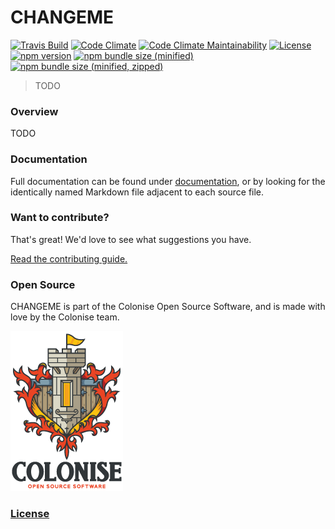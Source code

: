 # CHANGEME

[![Travis Build](https://img.shields.io/travis/Colonise/CHANGEME.svg)](https://travis-ci.org/Colonise/CHANGEME) [![Code Climate](https://img.shields.io/codeclimate/coverage/Colonise/CHANGEME.svg)](https://codeclimate.com/github/Colonise/CHANGEME/test_coverage) [![Code Climate Maintainability](https://img.shields.io/codeclimate/maintainability-percentage/Colonise/CHANGEME.svg)](https://codeclimate.com/github/Colonise/CHANGEME/maintainability) [![License](https://img.shields.io/github/license/Colonise/CHANGEME.svg)](https://github.com/Colonise/CHANGEME/blob/master/LICENSE) [![npm version](https://img.shields.io/npm/v/@colonise/changeme.svg)](https://www.npmjs.com/package/@colonise/changeme) [![npm bundle size \(minified\)](https://img.shields.io/bundlephobia/min/@colonise/changeme.svg)](https://www.npmjs.com/package/@colonise/changeme) [![npm bundle size \(minified, zipped\)](https://img.shields.io/bundlephobia/minzip/@colonise/changeme.svg)](https://www.npmjs.com/package/@colonise/changeme)

> TODO

### Overview

TODO

### Documentation

Full documentation can be found under [documentation](documentation), or by looking for the identically named Markdown file adjacent to each source file.

### Want to contribute?

That's great! We'd love to see what suggestions you have.

[Read the contributing guide.](CONTRIBUTING.md)

### Open Source

CHANGEME is part of the Colonise Open Source Software, and is made with love by the Colonise team.

![](documentation/assets/colonise256.png)

### [License](LICENSE)

